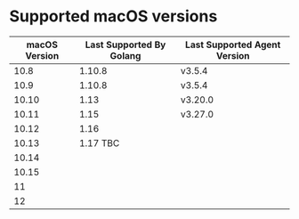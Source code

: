 # Supported macOS versions

macOS Version | Last Supported By Golang | Last Supported Agent Version
--- | --- | ---
10.8 | 1.10.8 | v3.5.4
10.9 | 1.10.8 | v3.5.4
10.10 | 1.13 | v3.20.0
10.11 | 1.15 | v3.27.0
10.12 | 1.16 | 
10.13 | 1.17 TBC | 
10.14 | | 
10.15 | | 
11 | | 
12 | | 